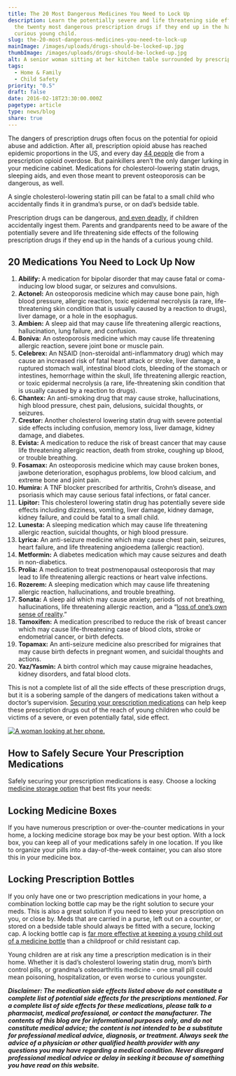 ```yaml
---
title: The 20 Most Dangerous Medicines You Need to Lock Up
description: Learn the potentially severe and life threatening side effects of
  the twenty most dangerous prescription drugs if they end up in the hands of a
  curious young child.
slug: the-20-most-dangerous-medicines-you-need-to-lock-up
mainImage: /images/uploads/drugs-should-be-locked-up.jpg
thumbImage: /images/uploads/drugs-should-be-locked-up.jpg
alt: A senior woman sitting at her kitchen table surrounded by prescription bottles.
tags:
  - Home & Family
  - Child Safety
priority: "0.5"
draft: false
date: 2016-02-18T23:30:00.000Z
pagetype: article
type: news/blog
share: true
---
```

The dangers of prescription drugs often focus on the potential for opioid abuse and addiction. After all, prescription opioid abuse has reached epidemic proportions in the US, and every day [44 people](http://www.cdc.gov/drugoverdose/data/overdose.html) die from a prescription opioid overdose. But painkillers aren’t the only danger lurking in your medicine cabinet. Medications for cholesterol-lowering statin drugs, sleeping aids, and even those meant to prevent osteoporosis can be dangerous, as well.

A single cholesterol-lowering statin pill can be fatal to a small child who accidentally finds it in grandma’s purse, or on dad’s bedside table.

Prescription drugs can be dangerous, [and even deadly](http://www.drugwatch.com/children/), if children accidentally ingest them. Parents and grandparents need to be aware of the potentially severe and life threatening side effects of the following prescription drugs if they end up in the hands of a curious young child.

## 20 Medications You Need to Lock Up Now

1. **Abilify:** A medication for bipolar disorder that may cause fatal or coma-inducing low blood sugar, or seizures and convulsions.
2. **Actonel:** An osteoporosis medicine which may cause bone pain, high blood pressure, allergic reaction, toxic epidermal necrolysis (a rare, life-threatening skin condition that is usually caused by a reaction to drugs), liver damage, or a hole in the esophagus.
3. **Ambien:** A sleep aid that may cause life threatening allergic reactions, hallucination, lung failure, and confusion.
4. **Boniva:** An osteoporosis medicine which may cause life threatening allergic reaction, severe joint bone or muscle pain.
5. **Celebrex:** An NSAID (non-steroidal anti-inflammatory drug) which may cause an increased risk of fatal heart attack or stroke, liver damage, a ruptured stomach wall, intestinal blood clots, bleeding of the stomach or intestines, hemorrhage within the skull, life threatening allergic reaction, or toxic epidermal necrolysis (a rare, life-threatening skin condition that is usually caused by a reaction to drugs).
6. **Chantex:** An anti-smoking drug that may cause stroke, hallucinations, high blood pressure, chest pain, delusions, suicidal thoughts, or seizures.
7. **Crestor:** Another cholesterol lowering statin drug with severe potential side effects including confusion, memory loss, liver damage, kidney damage, and diabetes.
8. **Evista:** A medication to reduce the risk of breast cancer that may cause life threatening allergic reaction, death from stroke, coughing up blood, or trouble breathing.
9. **Fosamax:** An osteoporosis medicine which may cause broken bones, jawbone deterioration, esophagus problems, low blood calcium, and extreme bone and joint pain.
10. **Humira:** A TNF blocker prescribed for arthritis, Crohn’s disease, and psoriasis which may cause serious fatal infections, or fatal cancer.
11. **Lipitor:** This cholesterol lowering statin drug has potentially severe side effects including dizziness, vomiting, liver damage, kidney damage, kidney failure, and could be fatal to a small child.
12. **Lunesta:** A sleeping medication which may cause life threatening allergic reaction, suicidal thoughts, or high blood pressure.
13. **Lyrica:** An anti-seizure medicine which may cause chest pain, seizures, heart failure, and life threatening angioedema (allergic reaction).
14. **Metformin:** A diabetes medication which may cause seizures and death in non-diabetics.
15. **Prolia:** A medication to treat postmenopausal osteoporosis that may lead to life threatening allergic reactions or heart valve infections.
16. **Rozerem:** A sleeping medication which may cause life threatening allergic reaction, hallucinations, and trouble breathing.
17. **Sonata:** A sleep aid which may cause anxiety, periods of not breathing, hallucinations, life threatening allergic reaction, and a “[loss of one’s own sense of reality](http://www.webmd.com/drugs/2/drug-17532/sonata-oral/details/list-sideeffects).”
18. **Tamoxifen:** A medication prescribed to reduce the risk of breast cancer which may cause life-threatening case of blood clots, stroke or endometrial cancer, or birth defects.
19. **Topamax:** An anti-seizure medicine also prescribed for migraines that may cause birth defects in pregnant women, and suicidal thoughts and actions.
20. **Yaz/Yasmin:** A birth control which may cause migraine headaches, kidney disorders, and fatal blood clots.

This is not a complete list of all the side effects of these prescription drugs, but it is a sobering sample of the dangers of medications taken without a doctor’s supervision. [Securing your prescription medications](/news/blog/5-ways-locking-medicine-storage-saves-lives) can help keep these prescription drugs out of the reach of young children who could be victims of a severe, or even potentially fatal, side effect.

[![A woman looking at her phone.](/images/uploads/rxguardian-well-rx-graphic.jpg "Save up to 80 percent on prescription drugs.")](https://www.wellrx.com/rx-discount-card/enroll/?invitecode=SaferLock%20&utm_source=SaferLock%20&utm_medium=affiliate&utm_campaign=%3cblogs%3E "WellRx Link")

## How to Safely Secure Your Prescription Medications

Safely securing your prescription medications is easy. Choose a locking [medicine storage option](/news/blog/medicine-storage-tips-to-keep-your-kids-safe) that best fits your needs:

## Locking Medicine Boxes

If you have numerous prescription or over-the-counter medications in your home, a locking medicine storage box may be your best option. With a lock box, you can keep all of your medications safely in one location. If you like to organize your pills into a day-of-the-week container, you can also store this in your medicine box.

## Locking Prescription Bottles

If you only have one or two prescription medications in your home, a combination locking bottle cap may be the right solution to secure your meds. This is also a great solution if you need to keep your prescription on you, or close by. Meds that are carried in a purse, left out on a counter, or stored on a bedside table should always be fitted with a secure, locking cap. A locking bottle cap is [far more effective at keeping a young child out of a medicine bottle](/news/blog/childproof-caps-vs-combination-locking-caps-whats-the-difference) than a childproof or child resistant cap.

Young children are at risk any time a prescription medication is in their home. Whether it is dad’s cholesterol lowering statin drug, mom’s birth control pills, or grandma’s osteoarthritis medicine - one small pill could mean poisoning, hospitalization, or even worse to curious youngster.

***Disclaimer: The medication side effects listed above do not constitute a complete list of potential side effects for the prescriptions mentioned. For a complete list of side effects for these medications, please talk to a pharmacist, medical professional, or contact the manufacturer. The contents of this blog are for informational purposes only, and do not constitute medical advice; the content is not intended to be a substitute for professional medical advice, diagnosis, or treatment. Always seek the advice of a physician or other qualified health provider with any questions you may have regarding a medical condition. Never disregard professional medical advice or delay in seeking it because of something you have read on this website.***